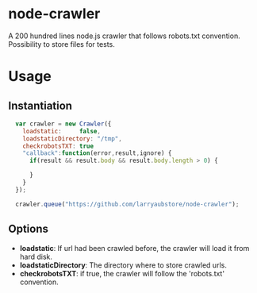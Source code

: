 node-crawler
============

A 200 hundred lines node.js crawler that follows robots.txt convention. Possibility to store files for tests.


# Usage

## Instantiation

```javascript
  var crawler = new Crawler({ 
    loadstatic:     false,
    loadstaticDirectory: "/tmp",
    checkrobotsTXT: true
    "callback":function(error,result,ignore) {
      if(result && result.body && result.body.length > 0) { 

      }
    }
  });

  crawler.queue("https://github.com/larryaubstore/node-crawler");

```


## Options

  * **loadstatic**: If url had been crawled before, the crawler will load it from hard disk.
  * **loadstaticDirectory**: The directory where to store crawled urls.
  * **checkrobotsTXT**: if true, the crawler will follow the 'robots.txt' convention. 
